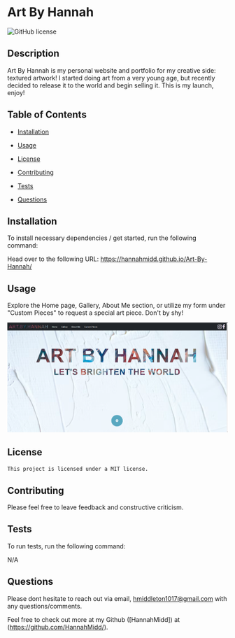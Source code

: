 # Art By Hannah
  ![GitHub license](https://img.shields.io/badge/license-MIT-blue.svg)
  
  ## Description
  
  Art By Hannah is my personal website and portfolio for my creative side: textured artwork! I started doing art from a very young age, but recently decided to release it to the world and begin selling it. This is my launch, enjoy! 

## Table of Contents 

* [Installation](#installation)

* [Usage](#usage)

* [License](#license)

* [Contributing](#Contributions)

* [Tests](#test)

* [Questions](#questions)

## Installation

To install necessary dependencies / get started, run the following command:


Head over to the following URL: https://hannahmidd.github.io/Art-By-Hannah/


## Usage

Explore the Home page, Gallery, About Me section, or utilize my form under "Custom Pieces" to request a special art piece. Don't by shy!

![Site Image](./assets/sitescreenshot.png)

## License

    This project is licensed under a MIT license.
  
## Contributing

Please feel free to leave feedback and constructive criticism. 

## Tests

To run tests, run the following command:


N/A


## Questions

Please dont hesitate to reach out via email, hmiddleton1017@gmail.com with any questions/comments.

Feel free to check out more at my Github ([HannahMidd]) at 
(https://github.com/HannahMidd/).

